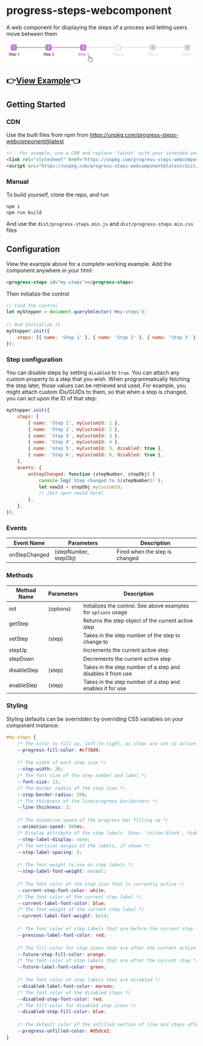 # progress-steps-webcomponent

A web component for displaying the steps of a process and letting users move between them

<img src="/docs/sample.png">
	
## 👉[View Example](https://torrobinson.github.io/progress-steps-webcomponent/docs/)👈

## Getting Started

### CDN

Use the built files from npm from https://unpkg.com/progress-steps-webcomponent@latest

```html
<!-- For example, use a CDN and replace 'latest' with your intended version -->
<link rel="stylesheet" href="https://unpkg.com/progress-steps-webcomponent@latest/dist/progress-steps.min.css"/>
<script src="https://unpkg.com/progress-steps-webcomponent@latest/dist/progress-steps.min.js"></script>
```

### Manual

To build yourself, clone the repo, and run

```node
npm i
npm run build
```

And use the `dist/progress-steps.min.js` and `dist/progress-steps.min.css` files

## Configuration

View the example above for a complete working example.
Add the component anywhere in your html:

```html
<progress-steps id="my-steps"></progress-steps>
```

Then initialize the control

```js
// Find the control
let myStepper = document.querySelector('#my-steps');

// And initialize it
myStepper.init({
	steps: [{ name: 'Step 1' }, { name: 'Step 2' }, { name: 'Step 3' }],
});
```

### Step configuration

You can disable steps by setting `disabled` to `true`.
You can attach any custom property to a step that you wish. When programmatically fetching the step later, those values can be retrieved and used. For example, you might attach custom IDs/GUIDs to them, so that when a step is changed, you can act upon the ID of that step:

```js
myStepper.init({
	steps: [
		{ name: 'Step 1', myCustomId: 1 },
		{ name: 'Step 2', myCustomId: 2 },
		{ name: 'Step 3', myCustomId: 3 },
		{ name: 'Step 4', myCustomId: 4 },
		{ name: 'Step 5', myCustomId: 5, disabled: true },
		{ name: 'Step 6', myCustomId: 6, disabled: true },
	],
	events: {
		onStepChanged: function (stepNumber, stepObj) {
			console.log(`Step changed to ${stepNumber}!`);
			let newId = stepObj.myCustomId;
			// [Act upon newId here]
		},
	},
});
```

### Events

| Event Name    | Parameters            | Description                    |
| ------------- | --------------------- | ------------------------------ |
| onStepChanged | (stepNumber, stepObj) | Fired when the step is changed |

### Methods

| Method Name | Parameters | Description                                                     |
| ----------- | ---------- | --------------------------------------------------------------- |
| init        | (options)  | Initializes the control. See above examples for `options` usage |
| getStep     |            | Returns the step object of the current active step              |
| setStep     | (step)     | Takes in the step number of the step to change to               |
| stepUp      |            | Increments the current active step                              |
| stepDown    |            | Decrements the current active step                              |
| disableStep | (step)     | Takes in the step number of a step and disables it from use     |
| enableStep  | (step)     | Takes in the step number of a step and enables it for use       |

### Styling

Styling defaults can be overridden by overriding CSS variables on your component instance:

```css
#my-steps {
	/* The color to fill up, left-to-right, as steps are set to active */
	--progress-fill-color: #cf78d9;

	/* The width of each step icon */
	--step-width: 20;
	/* The font size of the step number and label */
	--font-size: 12;
	/* The border radius of the step icon */
	--step-border-radius: 25%;
	/* The thickness of the line/progress bar/borders */
	--line-thickness: 2;

	/* The animation speed of the progress bar filling up */
	--animation-speed: 500ms;
	/* Display attribute of the step labels. Show: 'inline-block', hide: 'none' */
	--step-label-display: none;
	/* The vertical margin of the labels, if shown */
	--step-label-spacing: 5;
	
	/* The font weight to use on step labels */
	--step-label-font-weight: normal;

	/* The font color of the step icon that is currently active */
	--current-step-font-color: white;
	/* The font color of the current step label */
	--current-label-font-color: blue;
	/* The font weight of the current step label */
	--current-label-font-weight: bold;

	/* The font color of step labels that are before the current step */
	--previous-label-font-color: red;

	/* The fill-color for step icons that are after the current active step */
	--future-step-fill-color: orange;
	/* The font color of step labels that are after the current step */
	--future-label-font-color: green;

	/* The font color of step labels that are disabled */
	--disabled-label-font-color: maroon;
	/* The font color of the disabled steps */
	--disabled-step-font-color: red;
	/* The fill-color for disabled step icons */
	--disabled-step-fill-color: blue;

	/* The default color of the unfilled section of line and steps after the active step */
	--progress-unfilled-color: #d5dce2;
}
```